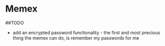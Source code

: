 # Memex

##TODO

* add an encrypted password functionality - the first and most precious thing
the memex can do, is remember my passwords for me